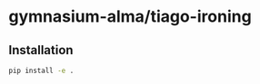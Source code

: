 # gymnasium-alma/tiago-ironing

<!-- ![assets/gymnasium_playground_TiagoIroning-v0.png](assets/gymnasium_playground_TiagoIroning-v0.png) -->

## Installation

```bash
pip install -e .
```
